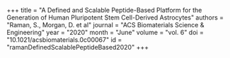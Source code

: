 +++
title = "A Defined and Scalable Peptide-Based Platform for the Generation of Human Pluripotent Stem Cell-Derived Astrocytes"
authors = "Raman, S., Morgan, D. et al"
journal = "ACS Biomaterials Science & Engineering"
year = "2020"
month = "June"
volume = "vol. 6"
doi = "10.1021/acsbiomaterials.0c00067"
id = "ramanDefinedScalablePeptideBased2020"
+++
